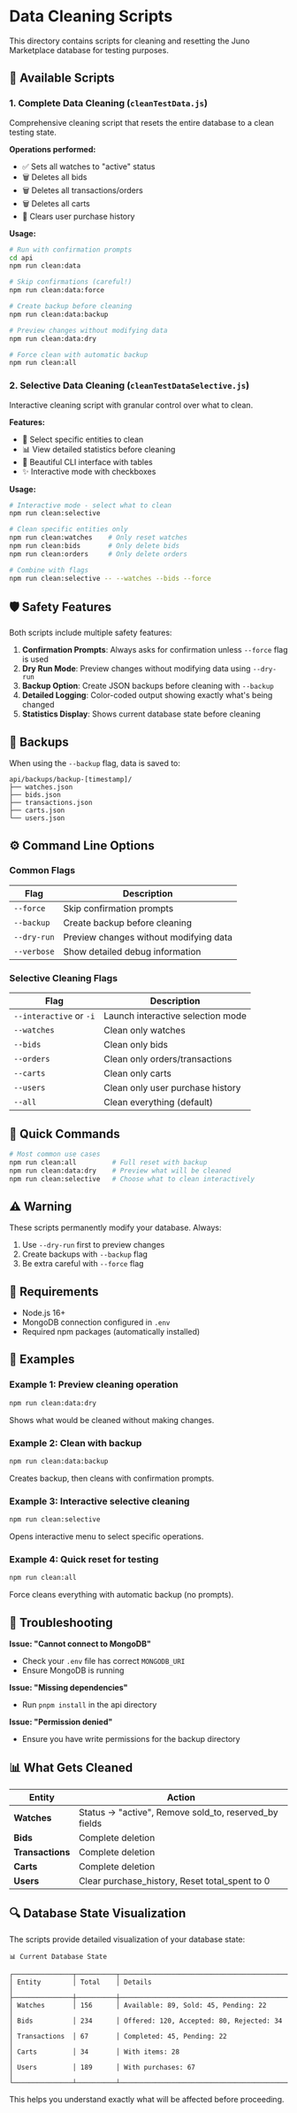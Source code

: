 # Data Cleaning Scripts

This directory contains scripts for cleaning and resetting the Juno Marketplace database for testing purposes.

## 🧹 Available Scripts

### 1. Complete Data Cleaning (`cleanTestData.js`)

Comprehensive cleaning script that resets the entire database to a clean testing state.

**Operations performed:**
- ✅ Sets all watches to "active" status
- 🗑️ Deletes all bids
- 🗑️ Deletes all transactions/orders
- 🗑️ Deletes all carts
- 🧽 Clears user purchase history

**Usage:**
```bash
# Run with confirmation prompts
cd api
npm run clean:data

# Skip confirmations (careful!)
npm run clean:data:force

# Create backup before cleaning
npm run clean:data:backup

# Preview changes without modifying data
npm run clean:data:dry

# Force clean with automatic backup
npm run clean:all
```

### 2. Selective Data Cleaning (`cleanTestDataSelective.js`)

Interactive cleaning script with granular control over what to clean.

**Features:**
- 🎯 Select specific entities to clean
- 📊 View detailed statistics before cleaning
- 🎨 Beautiful CLI interface with tables
- ✨ Interactive mode with checkboxes

**Usage:**
```bash
# Interactive mode - select what to clean
npm run clean:selective

# Clean specific entities only
npm run clean:watches    # Only reset watches
npm run clean:bids       # Only delete bids
npm run clean:orders     # Only delete orders

# Combine with flags
npm run clean:selective -- --watches --bids --force
```

## 🛡️ Safety Features

Both scripts include multiple safety features:

1. **Confirmation Prompts**: Always asks for confirmation unless `--force` flag is used
2. **Dry Run Mode**: Preview changes without modifying data using `--dry-run`
3. **Backup Option**: Create JSON backups before cleaning with `--backup`
4. **Detailed Logging**: Color-coded output showing exactly what's being changed
5. **Statistics Display**: Shows current database state before cleaning

## 📁 Backups

When using the `--backup` flag, data is saved to:
```
api/backups/backup-[timestamp]/
├── watches.json
├── bids.json
├── transactions.json
├── carts.json
└── users.json
```

## ⚙️ Command Line Options

### Common Flags

| Flag | Description |
|------|-------------|
| `--force` | Skip confirmation prompts |
| `--backup` | Create backup before cleaning |
| `--dry-run` | Preview changes without modifying data |
| `--verbose` | Show detailed debug information |

### Selective Cleaning Flags

| Flag | Description |
|------|-------------|
| `--interactive` or `-i` | Launch interactive selection mode |
| `--watches` | Clean only watches |
| `--bids` | Clean only bids |
| `--orders` | Clean only orders/transactions |
| `--carts` | Clean only carts |
| `--users` | Clean only user purchase history |
| `--all` | Clean everything (default) |

## 🎯 Quick Commands

```bash
# Most common use cases
npm run clean:all         # Full reset with backup
npm run clean:data:dry    # Preview what will be cleaned
npm run clean:selective   # Choose what to clean interactively
```

## ⚠️ Warning

These scripts permanently modify your database. Always:
1. Use `--dry-run` first to preview changes
2. Create backups with `--backup` flag
3. Be extra careful with `--force` flag

## 🔧 Requirements

- Node.js 16+
- MongoDB connection configured in `.env`
- Required npm packages (automatically installed)

## 📝 Examples

### Example 1: Preview cleaning operation
```bash
npm run clean:data:dry
```
Shows what would be cleaned without making changes.

### Example 2: Clean with backup
```bash
npm run clean:data:backup
```
Creates backup, then cleans with confirmation prompts.

### Example 3: Interactive selective cleaning
```bash
npm run clean:selective
```
Opens interactive menu to select specific operations.

### Example 4: Quick reset for testing
```bash
npm run clean:all
```
Force cleans everything with automatic backup (no prompts).

## 🐛 Troubleshooting

**Issue: "Cannot connect to MongoDB"**
- Check your `.env` file has correct `MONGODB_URI`
- Ensure MongoDB is running

**Issue: "Missing dependencies"**
- Run `pnpm install` in the api directory

**Issue: "Permission denied"**
- Ensure you have write permissions for the backup directory

## 📊 What Gets Cleaned

| Entity | Action |
|--------|--------|
| **Watches** | Status → "active", Remove sold_to, reserved_by fields |
| **Bids** | Complete deletion |
| **Transactions** | Complete deletion |
| **Carts** | Complete deletion |
| **Users** | Clear purchase_history, Reset total_spent to 0 |

## 🔍 Database State Visualization

The scripts provide detailed visualization of your database state:

```
📊 Current Database State

┌───────────────┬──────────┬──────────────────────────────────────────────────┐
│ Entity        │ Total    │ Details                                          │
├───────────────┼──────────┼──────────────────────────────────────────────────┤
│ Watches       │ 156      │ Available: 89, Sold: 45, Pending: 22            │
│ Bids          │ 234      │ Offered: 120, Accepted: 80, Rejected: 34        │
│ Transactions  │ 67       │ Completed: 45, Pending: 22                      │
│ Carts         │ 34       │ With items: 28                                  │
│ Users         │ 189      │ With purchases: 67                              │
└───────────────┴──────────┴──────────────────────────────────────────────────┘
```

This helps you understand exactly what will be affected before proceeding.